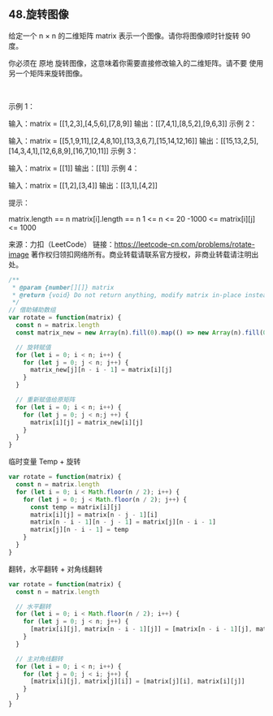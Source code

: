 ## 48.旋转图像

给定一个 n × n 的二维矩阵 matrix 表示一个图像。请你将图像顺时针旋转 90 度。

你必须在 原地 旋转图像，这意味着你需要直接修改输入的二维矩阵。请不要 使用另一个矩阵来旋转图像。

 

示例 1：


输入：matrix = [[1,2,3],[4,5,6],[7,8,9]]
输出：[[7,4,1],[8,5,2],[9,6,3]]
示例 2：


输入：matrix = [[5,1,9,11],[2,4,8,10],[13,3,6,7],[15,14,12,16]]
输出：[[15,13,2,5],[14,3,4,1],[12,6,8,9],[16,7,10,11]]
示例 3：

输入：matrix = [[1]]
输出：[[1]]
示例 4：

输入：matrix = [[1,2],[3,4]]
输出：[[3,1],[4,2]]
 

提示：

matrix.length == n
matrix[i].length == n
1 <= n <= 20
-1000 <= matrix[i][j] <= 1000

来源：力扣（LeetCode）
链接：https://leetcode-cn.com/problems/rotate-image
著作权归领扣网络所有。商业转载请联系官方授权，非商业转载请注明出处。

```js
/**
 * @param {number[][]} matrix
 * @return {void} Do not return anything, modify matrix in-place instead.
 */
// 借助辅助数组
var rotate = function(matrix) {
  const n = matrix.length
  const matrix_new = new Array(n).fill(0).map(() => new Array(n).fill(0))

  // 旋转赋值
  for (let i = 0; i < n; i++) {
    for (let j = 0; j < n; j++) {
      matrix_new[j][n - i - 1] = matrix[i][j]
    }
  }

  // 重新赋值给原矩阵
  for (let i = 0; i < n; i++) {
    for (let j = 0; j < n;j ++) {
      matrix[i][j] = matrix_new[i][j]
    }
  }
}
```

临时变量 Temp + 旋转
```js
var rotate = function(matrix) {
  const n = matrix.length
  for (let i = 0; i < Math.floor(n / 2); i++) {
    for (let j = 0; j < Math.floor(n / 2); j++) {
      const temp = matrix[i][j]
      matrix[i][j] = matrix[n - j - 1][i]
      matrix[n - i - 1][n - j - 1] = matrix[j][n - i - 1]
      matrix[j][n - i - 1] = temp
    }
  }
}
```

翻转，水平翻转 + 对角线翻转
```js
var rotate = function(matrix) {
  const n = matrix.length

  // 水平翻转
  for (let i = 0; i < Math.floor(n / 2); i++) {
    for (let j = 0; j < n; j++) {
      [matrix[i][j], matrix[n - i - 1][j]] = [matrix[n - i - 1][j], matrix[i][j]]
    }
  }

  // 主对角线翻转
  for (let i = 0; i < n; i++) {
    for (let j = 0; j < i; j++) {
      [matrix[i][j], matrix[j][i]] = [matrix[j][i], matrix[i][j]]
    }
  }
}
```